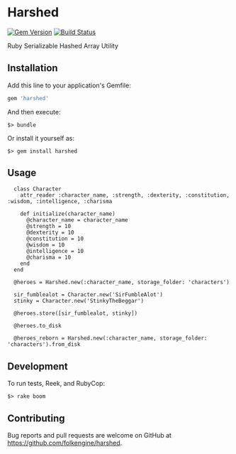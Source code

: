 # Harshed

[![Gem Version](https://badge.fury.io/rb/harshed.svg)](https://badge.fury.io/rb/harshed)
[![Build Status](https://travis-ci.org/folkengine/harshed.svg?branch=master)](https://travis-ci.org/folkengine/harshed)

Ruby Serializable Hashed Array Utility

## Installation

Add this line to your application's Gemfile:

```ruby
gem 'harshed'
```

And then execute:

    $> bundle

Or install it yourself as:

    $> gem install harshed

## Usage

      class Character
        attr_reader :character_name, :strength, :dexterity, :constitution, :wisdom, :intelligence, :charisma
    
        def initialize(character_name)
          @character_name = character_name
          @strength = 10
          @dexterity = 10
          @constitution = 10
          @wisdom = 10
          @intelligence = 10
          @charisma = 10
        end
      end
      
      @heroes = Harshed.new(:character_name, storage_folder: 'characters')
      
      sir_fumblealot = Character.new('SirFumbleAlot')
      stinky = Character.new('StinkyTheBeggar')
      
      @heroes.store([sir_fumblealot, stinky])
      
      @heroes.to_disk
      
      @heroes_reborn = Harshed.new(:character_name, storage_folder: 'characters').from_disk
                 
## Development

To run tests, Reek, and RubyCop:

    $> rake boom 

## Contributing

Bug reports and pull requests are welcome on GitHub at https://github.com/folkengine/harshed.
